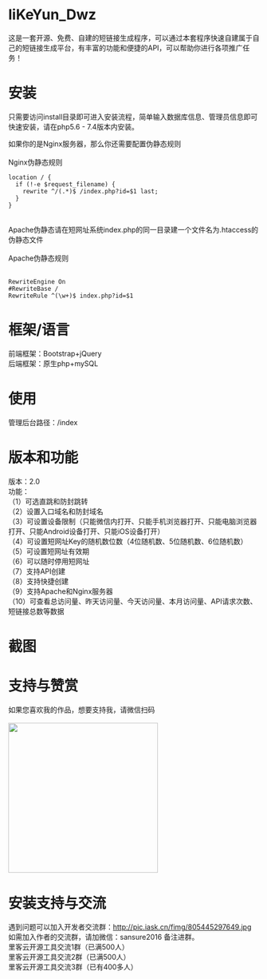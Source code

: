 # liKeYun_Dwz
这是一套开源、免费、自建的短链接生成程序，可以通过本套程序快速自建属于自己的短链接生成平台，有丰富的功能和便捷的API，可以帮助你进行各项推广任务！

# 安装
只需要访问install目录即可进入安装流程，简单输入数据库信息、管理员信息即可快速安装，请在php5.6 - 7.4版本内安装。<br/>

如果你的是Nginx服务器，那么你还需要配置伪静态规则<br/><br/>
Nginx伪静态规则<br/>
```
location / {
  if (!-e $request_filename) {
    rewrite ^/(.*)$ /index.php?id=$1 last;
  }
}
```
<br/>
Apache伪静态请在短网址系统index.php的同一目录建一个文件名为.htaccess的伪静态文件<br/><br/>
Apache伪静态规则<br/><br/>

```
RewriteEngine On
#RewriteBase / 
RewriteRule ^(\w+)$ index.php?id=$1
```

# 框架/语言
前端框架：Bootstrap+jQuery<br/>
后端框架：原生php+mySQL<br/>

# 使用
管理后台路径：/index

# 版本和功能
版本：2.0<br/>
功能：<br/>
（1）可选直跳和防封跳转<br/>
（2）设置入口域名和防封域名<br/>
（3）可设置设备限制（只能微信内打开、只能手机浏览器打开、只能电脑浏览器打开、只能Android设备打开、只能iOS设备打开）<br/>
（4）可设置短网址Key的随机数位数（4位随机数、5位随机数、6位随机数）<br/>
（5）可设置短网址有效期<br/>
（6）可以随时停用短网址<br/>
（7）支持API创建<br/>
（8）支持快捷创建<br/>
（9）支持Apache和Nginx服务器<br/>
（10）可查看总访问量、昨天访问量、今天访问量、本月访问量、API请求次数、短链接总数等数据<br/>

# 截图


# 支持与赞赏
如果您喜欢我的作品，想要支持我，请微信扫码<br/><br/>
<img src="https://camo.githubusercontent.com/5fae9333ccce7aaf5dc8edd3bbbcf925a08c4d43d85a904e60073b167ef0043f/68747470733a2f2f702e7073746174702e636f6d2f6f726967696e2f7067632d696d6167652f6334663164366237353332343435646562643062656463383862623731643166" width="300"/>

# 安装支持与交流
遇到问题可以加入开发者交流群：http://pic.iask.cn/fimg/805445297649.jpg <br/>
如需加入作者的交流群，请加微信：sansure2016 备注进群。<br/>
里客云开源工具交流1群（已满500人）<br/>
里客云开源工具交流2群（已满500人）<br/>
里客云开源工具交流3群（已有400多人）

